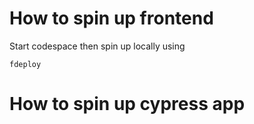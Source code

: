 # How to spin up frontend
Start codespace then spin up locally using

	fdeploy

# How to spin up cypress app
